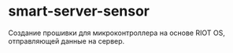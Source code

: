 # smart-server-sensor
Создание прошивки для микроконтроллера на основе RIOT OS, отправляющей данные на сервер.
